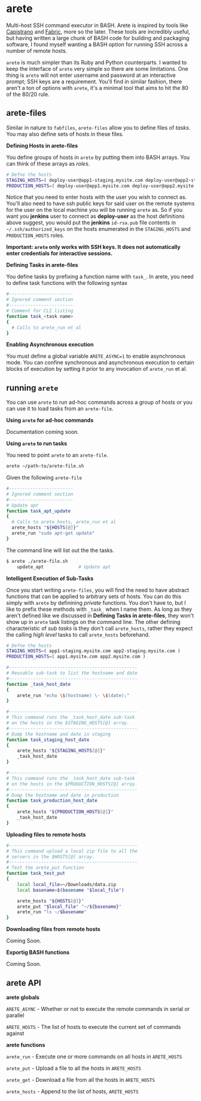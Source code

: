 arete
=====

Multi-host SSH command executor in BASH. Arete is inspired by tools like [Capistrano](http://capistranorb.com/) and [Fabric](http://docs.fabfile.org/en/1.8/), more so the later. These tools are incredibly useful, but having written a large chunk of BASH code for building and packaging software, I found myself wanting a BASH option for running SSH across a number of remote hosts.

`arete` is much simpler than its Ruby and Python counterparts. I wanted to keep the interface of `arete` very simple so there are some limitations. One thing is `arete` will not enter username and password at an interactive prompt; SSH keys are a requirement. You'll find in similar fashion, there aren't a ton of options with `arete`, it's a minimal tool that aims to hit the 80 of the 80/20 rule.

arete-files
-----------
Similar in nature to `fabfiles`, `arete-files` allow you to define files of *tasks*. You may also define sets of hosts in these files.

**Defining Hosts in arete-files**

You define groups of hosts in `arete` by putting them into BASH arrays. You can think of these arrays as *roles*.
```bash
# Defne the hosts
STAGING_HOSTS=( deploy-user@app1-staging.mysite.com deploy-user@app2-staging.mysite.com )
PRODUCTION_HOSTS=( deploy-user@app1.mysite.com deploy-user@app2.mysite.com )
```
Notice that you need to enter hosts with the user you wish to connect as. You'll also need to have ssh public keys for said user on the remote systems for the user on the local machine you will be running `arete` as. So if you want you **jenkins** user to connect as **deploy-user** as the host definitions above suggest, you would put the **jenkins** `id-rsa.pub` file contents in `~/.ssh/authorized_keys` on the hosts enumerated in the `STAGING_HOSTS` and `PRODUCTION_HOSTS` roles.

**Important: `arete` only works with SSH keys. It does not automatically enter credentials for interactive sessions.**

**Defining Tasks in arete-files**

You define tasks by prefixing a function name with `task_`. In arete, you need to define task functions with the following syntax
```bash
#------------------------
# Ignored comment section
#------------------------
# Comment for CLI listing
function task_<task name>
{
  # Calls to arete_run et al
}
```

**Enabling Asynchronous execution**

You must define a global variable `ARETE_ASYNC=1` to enable asynchronous mode. You can confine synchronous and asynchronous execution to certain blocks of execution by setting it prior to any invocation of `arete_run` et al.

running `arete`
---------------
You can use `arete` to run ad-hoc commands across a group of hosts or you can use it to load tasks from an `arete-file`.

**Using `arete` for ad-hoc commands**

Documentation coming soon.

**Using `arete` to run tasks**

You need to point `arete` to an `arete-file`.
```bash
arete ~/path-to/arete-file.sh
```
Given the following `arete-file`
```bash
#------------------------
# Ignored comment section
#------------------------
# Update apt
function task_apt_update
{
  # Calls to arete_hosts, arete_run et al
  arete_hosts "${HOSTS[@]}"
  arete_run "sudo apt-get update"
}
```
The command line will list out the the tasks.
```bash
$ arete ./arete-file.sh 
    update_apt             # Update apt
```

**Intelligent Execution of Sub-Tasks**

Once you start writing `arete-files`, you will find the need to have abstract functions that can be applied to arbitrary sets of hosts. You can do this simply with `arete` by definining *private* functions. You don't have to, but I like to prefix these methods with `_task_` when I name them. As long as they aren't defined like we discussed in **Defining Tasks in arete-files**, they won't show up in `arete` task listings on the command line. The other defining characteristic of *sub tasks* is they don't call `arete_hosts`, rather they expect the calling *high level* tasks to call `arete_hosts` beforehand.
```bash
# Defne the hosts
STAGING_HOSTS=( app1-staging.mysite.com app2-staging.mysite.com )
PRODUCTION_HOSTS=( app1.mysite.com app2.mysite.com )

#------------------------------------------------
# Reusable sub-task to list the hostname and date
#------------------------------------------------
function _task_host_date
{
    arete_run "echo \$(hostname) \- \$(date);"
}

#------------------------------------------------
# This command runs the _task_host_date sub-task
# on the hosts in the $STAGING_HOSTS[@] array.
#------------------------------------------------
# Dump the hostname and date in staging
function task_staging_host_date
{
    arete_hosts "${STAGING_HOSTS[@]}"
    _task_host_date
}

#------------------------------------------------
# This command runs the _task_host_date sub-task
# on the hosts in the $PRODUCTION_HOSTS[@] array.
#------------------------------------------------
# Dump the hostname and date in production
function task_production_host_date
{
    arete_hosts "${PRODUCTION_HOSTS[@]}"
    _task_host_date
}
```

**Uploading files to remote hosts**

```bash
#------------------------------------------------
# This command upload a local zip file to all the
# servers in the $HOSTS[@] array.
#------------------------------------------------
# Test the arete_put function
function task_test_put
{
    local local_file=~/Downloads/data.zip
    local basename=$(basename "$local_file")

    arete_hosts "${HOSTS[@]}"
    arete_put "$local_file" "~/${basename}"
    arete_run "ls ~/$basename"
}
```


**Downloading files from remote hosts**

Coming Soon.

**Exportig BASH functions**

Coming Soon.

arete API
-----------
**arete globals**

`ARETE_ASYNC` - Whether or not to execute the remote commands in serial or parallel

`ARETE_HOSTS` - The list of hosts to execute the current set of commands against

**arete functions**

`arete_run`   - Execute one or more commands on all hosts in `ARETE_HOSTS`

`arete_put`   - Upload a file to all the hosts in `ARETE_HOSTS`

`arete_get`   - Download a file from all the hosts in `ARETE_HOSTS`

`arete_hosts` - Append to the list of hosts, `ARETE_HOSTS`
